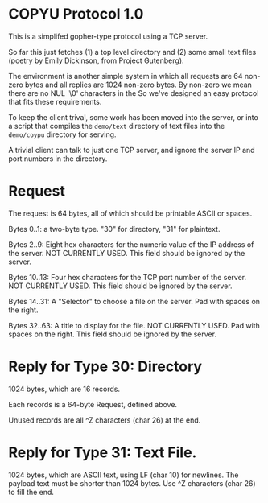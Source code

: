 # COPYU Protocol 1.0

This is a simplifed gopher-type protocol using a TCP server.

So far this just fetches (1) a top level directory and (2) some small
text files (poetry by Emily Dickinson, from Project Gutenberg).

The environment is another simple system in which all requests are 64
non-zero bytes and all replies are 1024 non-zero bytes.  By non-zero we
mean there are no NUL '\0' characters in the So we've designed an easy
protocol that fits these requirements.

To keep the client trival, some work has been moved into the server,
or into a script that compiles the `demo/text` directory of text files
into the `demo/coypu` directory for serving.

A trivial client can talk to just one TCP server, and ignore the server IP
and port numbers in the directory.

# Request

The request is 64 bytes, all of which should be printable ASCII or spaces.

Bytes 0..1: a two-byte type.  "30" for directory, "31" for plaintext.

Bytes 2..9: Eight hex characters for the numeric value of the IP address
of the server.  NOT CURRENTLY USED.  This field should be ignored by
the server.

Bytes 10..13:  Four hex characters for the TCP port number of the server.
NOT CURRENTLY USED.  This field should be ignored by the server.

Bytes 14..31:  A "Selector" to choose a file on the server.  Pad with
spaces on the right.

Bytes 32..63:  A title to display for the file.  NOT CURRENTLY USED.
Pad with spaces on the right.  This field should be ignored by the server.

# Reply for Type 30: Directory

1024 bytes, which are 16 records.

Each records is a 64-byte Request, defined above.

Unused records are all ^Z characters (char 26) at the end.

# Reply for Type 31: Text File.

1024 bytes, which are ASCII text, using LF (char 10) for newlines.
The payload text must be shorter than 1024 bytes.  Use ^Z characters
(char 26) to fill the end.
